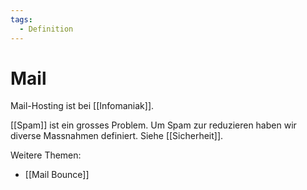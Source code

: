 ```yaml
---
tags:
  - Definition
---
```


# Mail

Mail-Hosting ist bei [[Infomaniak]].

[[Spam]] ist ein grosses Problem. Um Spam zur reduzieren haben wir diverse Massnahmen definiert. Siehe [[Sicherheit]].

Weitere Themen:

- [[Mail Bounce]]
